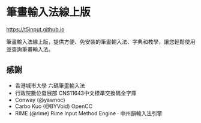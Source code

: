 # 筆畫輸入法線上版
https://t5input.github.io

筆畫輸入法線上版，提供方便、免安裝的筆畫輸入法、字典和教學，讓您輕鬆使用並查詢筆畫輸入法。

## 感謝
* 香港城市大學 六碼筆畫輸入法
* 行政院數位發展部 CNS11643中文標準交換碼全字庫
* Conway (@yawnoc)
* Carbo Kuo (@BYVoid) OpenCC
* RIME (@rime) Rime Input Method Engine · 中州韻輸入法引擎


